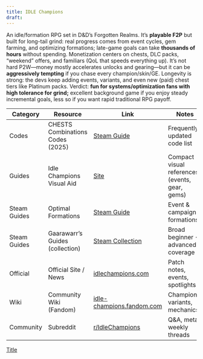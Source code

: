 ```yaml
---
title: IDLE Champions
draft:
---
```

An idle/formation RPG set in D&D’s Forgotten Realms. It’s **playable F2P** but built for long-tail grind: real progress comes from event cycles, gem farming, and optimizing formations; late-game goals can take **thousands of hours** without spending. Monetization centers on chests, DLC packs, “weekend” offers, and familiars (QoL that speeds everything up). It’s not hard P2W—money mostly accelerates unlocks and gearing—but it can be **aggressively tempting** if you chase every champion/skin/GE. Longevity is strong: the devs keep adding events, variants, and even new (paid) chest tiers like Platinum packs. Verdict: **fun for systems/optimization fans with high tolerance for grind;** excellent background game if you enjoy steady incremental goals, less so if you want rapid traditional RPG payoff.

| Category     | Resource                         | Link                                                                                      | Notes                                          |
| ------------ | -------------------------------- | ----------------------------------------------------------------------------------------- | ---------------------------------------------- |
| Codes        | CHESTS Combinations Codes (2025) | [Steam Guide](https://steamcommunity.com/sharedfiles/filedetails/?id=2730752937)          | Frequently updated code list                   |
| Guides       | Idle Champions Visual Aid        | [Site](https://idle-champions.bitbucket.io/)                                              | Compact visual references (events, gear, gems) |
| Steam Guides | Optimal Formations               | [Steam Guide](https://steamcommunity.com/sharedfiles/filedetails/?l=german&id=1319319295) | Event & campaign formations                    |
| Steam Guides | Gaarawarr’s Guides (collection)  | [Steam Collection](https://steamcommunity.com/sharedfiles/filedetails/?id=2473776366)     | Broad beginner → advanced coverage             |
| Official     | Official Site / News             | [idlechampions.com](https://www.idlechampions.com/)                                       | Patch notes, events, spotlights                |
| Wiki         | Community Wiki (Fandom)          | [idle-champions.fandom.com](https://idle-champions.fandom.com/)                           | Champions, variants, mechanics                 |
| Community    | Subreddit                        | [r/IdleChampions](https://www.reddit.com/r/IdleChampions/)                                | Q&A, meta, weekly threads                      |

[Title](https://idle-champions.fandom.com/)